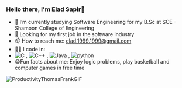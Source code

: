 ### Hello there, I'm Elad Sapir👋

- 🌱 I’m currently studying Software Engineering for my B.Sc at SCE - Shamoon College of Engineering
- 🏢 Looking for my first job in the software industry
- 📫 How to reach me: elad.1999.1999@gmail.com
- 👨‍💻 I code in: 
- ![C](https://user-images.githubusercontent.com/93078589/172214970-b70b2729-2e88-4f17-9543-155cf1aab98f.png) , ![C++](https://user-images.githubusercontent.com/93078589/172215161-aea741d8-027e-4375-a1c3-16a02a309dde.png) ,
![Java](https://user-images.githubusercontent.com/93078589/172215641-f8897f6e-b65f-404c-877d-1d581013310c.png) , ![python](https://user-images.githubusercontent.com/93078589/172216938-7090ffb9-e6e4-4c38-800f-fef0a8e8631c.png)
- 😁Fun facts about me: Enjoy logic problems, play basketball and computer games in free time



![ProductivityThomasFrankGIF](https://user-images.githubusercontent.com/93078589/172235465-797ab8e1-3bb2-4181-9f46-c0ed5e1e87ed.gif)

